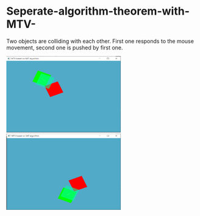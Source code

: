 # Seperate-algorithm-theorem-with-MTV-
Two objects are colliding with each other. First one responds to the mouse movement, second one is pushed by first one.

<div class="cc-profile-image"><img src="images/MTV1.png" alt="Image" width="300" height="200"/></div>
<div class="cc-profile-image"><img src="images/MTV2.png" alt="Image" width="300" height="200"/></a></div>
